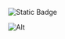 ![Static Badge](https://img.shields.io/badge/%E7%BC%96%E7%A8%8B-%E7%AC%94%E8%AE%B0-green)


![Alt](https://repobeats.axiom.co/api/embed/595f9849e48bbe3d474acbf95db4dbb98826d58a.svg "Repobeats analytics image")
